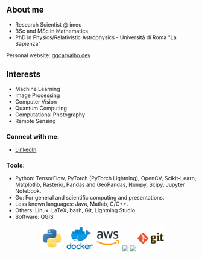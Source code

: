 ## About me

- Research Scientist @ imec
- BSc and MSc in Mathematics
- PhD in Physics/Relativistic Astrophysics - Università di Roma "La Sapienza"

Personal website: [ggcarvalho.dev](http://ggcarvalho.dev/)

## Interests

- Machine Learning
- Image Processing
- Computer Vision
- Quantum Computing
- Computational Photography
- Remote Sensing

### Connect with me:

- [LinkedIn](https://www.linkedin.com/in/ggcarvalho/)

### Tools:

- Python: TensorFlow, PyTorch (PyTorch Lightning), OpenCV, Scikit-Learn, Matplotlib, Rasterio, Pandas and GeoPandas, Numpy, Scipy, Jupyter Notebook.
- Go: For general and scientific computing and presentations.
- Less known languages: Java, Matlab, C/C++. 
- Others: Linux, LaTeX, bash, Git, Lightning Studio.
- Software: QGIS

<div align="center">
  <code><img height="70" src="https://raw.githubusercontent.com/github/explore/80688e429a7d4ef2fca1e82350fe8e3517d3494d/topics/python/python.png"></code>
  <code><img height="70" src="https://raw.githubusercontent.com/github/explore/80688e429a7d4ef2fca1e82350fe8e3517d3494d/topics/docker/docker.png"></code>
  <code><img height="70" src="https://raw.githubusercontent.com/github/explore/fbceb94436312b6dacde68d122a5b9c7d11f9524/topics/aws/aws.png"></code>
  <code><img height="70" src="https://avatars.githubusercontent.com/u/21003710?s=200&v=4"></code>
  <code><img height="70" src="https://avatars.githubusercontent.com/u/58386951?s=200&v=4"></code>
  <code><img height="70" src="https://raw.githubusercontent.com/github/explore/80688e429a7d4ef2fca1e82350fe8e3517d3494d/topics/git/git.png"></code>
</div>
